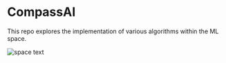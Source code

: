 # CompassAI

This repo explores the implementation of various algorithms within the ML space.

![space text](https://www.nasa.gov/sites/default/files/thumbnails/image/iss055e008381.jpg)
